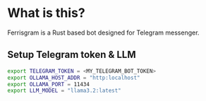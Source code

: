 # What is this?

Ferrisgram is a Rust based bot designed for Telegram messenger.

## Setup Telegram token & LLM

```bash
export TELEGRAM_TOKEN = <MY_TELEGRAM_BOT_TOKEN>
export OLLAMA_HOST_ADDR = "http:localhost"
export OLLAMA_PORT = 11434
export LLM_MODEL = "llama3.2:latest"
```

